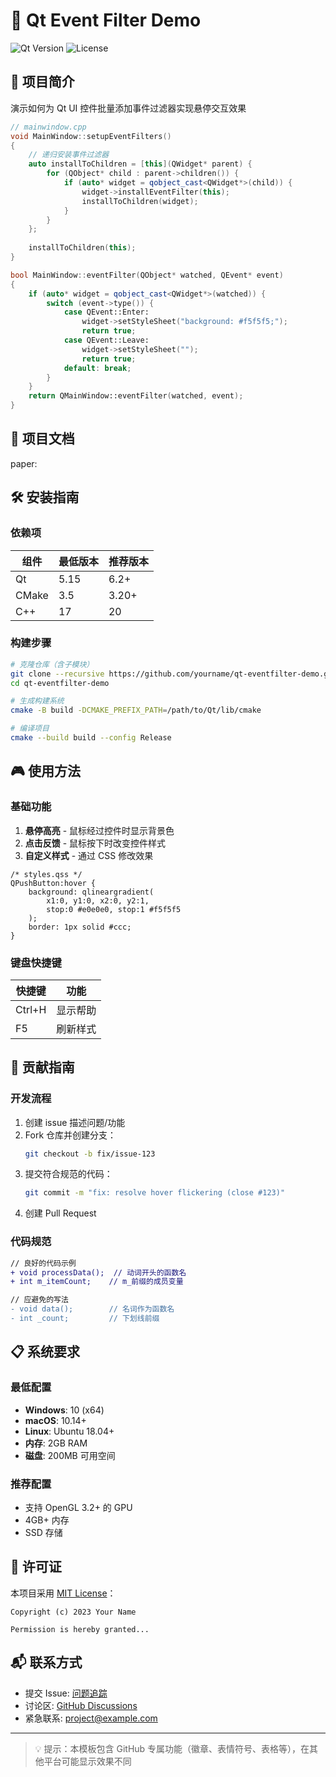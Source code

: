 # 🚀 Qt Event Filter Demo

![Qt Version](https://img.shields.io/badge/Qt-5.15%2B-brightgreen)
![License](https://img.shields.io/badge/License-MIT-blue)

## 📌 项目简介
演示如何为 Qt UI 控件批量添加事件过滤器实现悬停交互效果

```cpp
// mainwindow.cpp
void MainWindow::setupEventFilters() 
{
    // 递归安装事件过滤器
    auto installToChildren = [this](QWidget* parent) {
        for (QObject* child : parent->children()) {
            if (auto* widget = qobject_cast<QWidget*>(child)) {
                widget->installEventFilter(this);
                installToChildren(widget);
            }
        }
    };
    
    installToChildren(this);
}

bool MainWindow::eventFilter(QObject* watched, QEvent* event)
{
    if (auto* widget = qobject_cast<QWidget*>(watched)) {
        switch (event->type()) {
            case QEvent::Enter:
                widget->setStyleSheet("background: #f5f5f5;");
                return true;
            case QEvent::Leave:
                widget->setStyleSheet("");
                return true;
            default: break;
        }
    }
    return QMainWindow::eventFilter(watched, event);
}
```

## 📑 项目文档

paper:

## 🛠️ 安装指南

### 依赖项
| 组件 | 最低版本 | 推荐版本 |
|------|---------|---------|
| Qt   | 5.15    | 6.2+    |
| CMake| 3.5     | 3.20+   |
| C++  | 17      | 20      |

### 构建步骤
```bash
# 克隆仓库（含子模块）
git clone --recursive https://github.com/yourname/qt-eventfilter-demo.git
cd qt-eventfilter-demo

# 生成构建系统
cmake -B build -DCMAKE_PREFIX_PATH=/path/to/Qt/lib/cmake

# 编译项目
cmake --build build --config Release
```

## 🎮 使用方法

### 基础功能
1. **悬停高亮** - 鼠标经过控件时显示背景色
2. **点击反馈** - 鼠标按下时改变控件样式
3. **自定义样式** - 通过 CSS 修改效果

```qss
/* styles.qss */
QPushButton:hover {
    background: qlineargradient(
        x1:0, y1:0, x2:0, y2:1,
        stop:0 #e0e0e0, stop:1 #f5f5f5
    );
    border: 1px solid #ccc;
}
```

### 键盘快捷键
| 快捷键 | 功能 |
|--------|------|
| Ctrl+H | 显示帮助 |
| F5     | 刷新样式 |

## 🤝 贡献指南

### 开发流程
1. 创建 issue 描述问题/功能
2. Fork 仓库并创建分支：
   ```bash
   git checkout -b fix/issue-123
   ```
3. 提交符合规范的代码：
   ```bash
   git commit -m "fix: resolve hover flickering (close #123)"
   ```
4. 创建 Pull Request

### 代码规范
```diff
// 良好的代码示例
+ void processData();  // 动词开头的函数名
+ int m_itemCount;    // m_前缀的成员变量

// 应避免的写法
- void data();        // 名词作为函数名
- int _count;         // 下划线前缀
```

## 📋 系统要求

### 最低配置
- **Windows**: 10 (x64)
- **macOS**: 10.14+
- **Linux**: Ubuntu 18.04+
- **内存**: 2GB RAM
- **磁盘**: 200MB 可用空间

### 推荐配置
- 支持 OpenGL 3.2+ 的 GPU
- 4GB+ 内存
- SSD 存储

## 📜 许可证
本项目采用 [MIT License](LICENSE)：

```text
Copyright (c) 2023 Your Name

Permission is hereby granted...
```

## 📬 联系方式
- 提交 Issue: [问题追踪](https://github.com/yourname/qt-eventfilter-demo/issues)
- 讨论区: [GitHub Discussions](https://github.com/yourname/qt-eventfilter-demo/discussions)
- 紧急联系: project@example.com

---

> 💡 提示：本模板包含 GitHub 专属功能（徽章、表情符号、表格等），在其他平台可能显示效果不同
